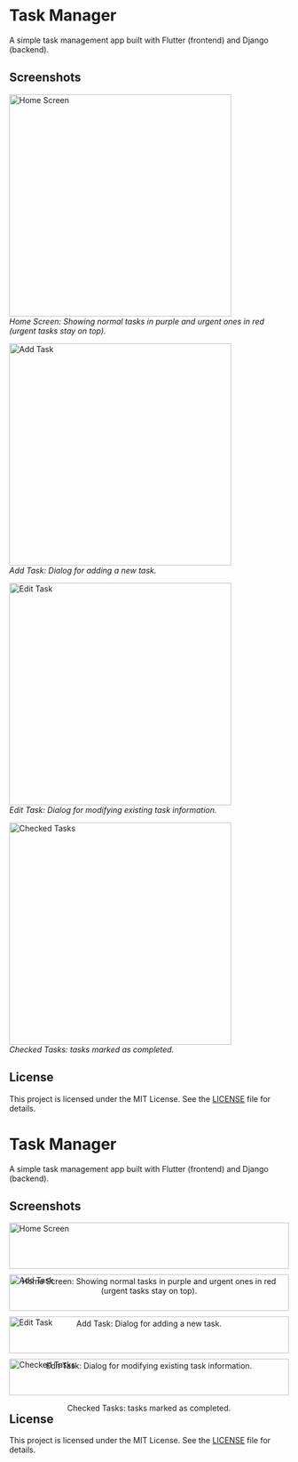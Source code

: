 # Task Manager

A simple task management app built with Flutter (frontend) and Django (backend).

## Screenshots

<p>
  <img src="screenshots/Screenshot_1734964887.png" alt="Home Screen" width="400">
  <br>
  <em>Home Screen: Showing normal tasks in purple and urgent ones in red (urgent tasks stay on top).</em>
</p>

<p>
  <img src="screenshots/Screenshot_1734964893.png" alt="Add Task" width="400">
  <br>
  <em>Add Task: Dialog for adding a new task.</em>
</p>

<p>
  <img src="screenshots/Screenshot_1734964900.png" alt="Edit Task" width="400">
  <br>
  <em>Edit Task: Dialog for modifying existing task information.</em>
</p>

<p>
  <img src="screenshots/Screenshot_1734964918.png" alt="Checked Tasks" width="400">
  <br>
  <em>Checked Tasks: tasks marked as completed.</em>
</p>

## License

This project is licensed under the MIT License. See the [LICENSE](LICENSE) file for details.


# Task Manager

A simple task management app built with Flutter (frontend) and Django (backend).

## Screenshots

<div style="display: flex; flex-wrap: wrap; gap: 10px;">

  <div style="flex: 1; min-width: 300px;">
    <img src="screenshots/Screenshot_1734964887.png" alt="Home Screen" style="width: 100%;">
    <p style="text-align: center;">Home Screen: Showing normal tasks in purple and urgent ones in red (urgent tasks stay on top).</p>
  </div>

  <div style="flex: 1; min-width: 300px;">
    <img src="screenshots/Screenshot_1734964893.png" alt="Add Task" style="width: 100%;">
    <p style="text-align: center;">Add Task: Dialog for adding a new task.</p>
  </div>

  <div style="flex: 1; min-width: 300px;">
    <img src="screenshots/Screenshot_1734964900.png" alt="Edit Task" style="width: 100%;">
    <p style="text-align: center;">Edit Task: Dialog for modifying existing task information.</p>
  </div>

  <div style="flex: 1; min-width: 300px;">
    <img src="screenshots/Screenshot_1734964918.png" alt="Checked Tasks" style="width: 100%;">
    <p style="text-align: center;">Checked Tasks: tasks marked as completed.</p>
  </div>

</div>

## License

This project is licensed under the MIT License. See the [LICENSE](LICENSE) file for details.

